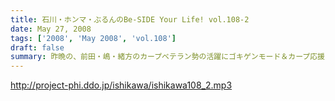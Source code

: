 ```yaml
---
title: 石川・ホンマ・ぶるんのBe-SIDE Your Life! vol.108-2
date: May 27, 2008
tags: ['2008', 'May 2008', 'vol.108']
draft: false
summary: 昨晩の、前田・嶋・緒方のカープベテラン勢の活躍にゴキゲンモード＆カープ応援モードのビーサイ。鯉に恋する５月です。NAMAE
---
```


http://project-phi.ddo.jp/ishikawa/ishikawa108_2.mp3